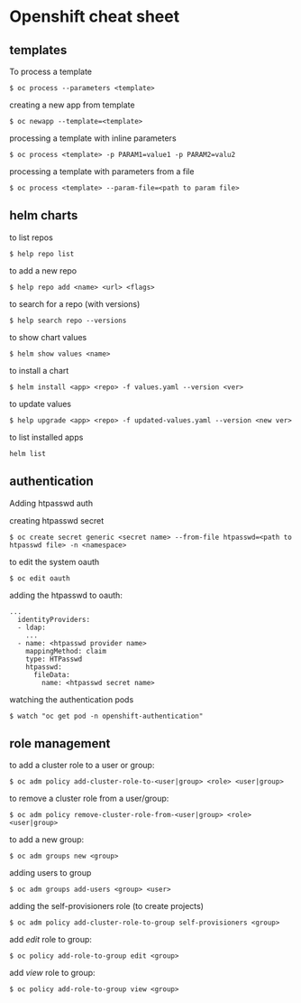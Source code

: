 
# Openshift cheat sheet

## templates
To process a template
```
$ oc process --parameters <template>
```
creating a new app from template
```
$ oc newapp --template=<template>
```
processing a template with inline parameters
```
$ oc process <template> -p PARAM1=value1 -p PARAM2=valu2
```
processing a template with parameters from a file
```
$ oc process <template> --param-file=<path to param file>
```

## helm charts

to list repos
```
$ help repo list
```
to add a new repo
```
$ help repo add <name> <url> <flags>
```
to search for a repo (with versions)
```
$ help search repo --versions
```
to show chart values
```
$ helm show values <name>
```
to install a chart
```
$ helm install <app> <repo> -f values.yaml --version <ver>
```
to update values
```
$ help upgrade <app> <repo> -f updated-values.yaml --version <new ver>
```
to list installed apps
```
helm list
```
## authentication
Adding htpasswd auth

creating htpasswd secret
```
$ oc create secret generic <secret name> --from-file htpasswd=<path to htpasswd file> -n <namespace>
```
to edit the system oauth
```
$ oc edit oauth
```
adding the htpasswd to oauth:
```
...
  identityProviders:
  - ldap:
	...
  - name: <htpasswd provider name>
    mappingMethod: claim 
    type: HTPasswd
    htpasswd:
      fileData:
        name: <htpasswd secret name>
```
watching the authentication pods
```
$ watch "oc get pod -n openshift-authentication"
```
## role management
to add a cluster role to a user or group:
```
$ oc adm policy add-cluster-role-to-<user|group> <role> <user|group>
```

to remove a cluster role from a user/group:
```
$ oc adm policy remove-cluster-role-from-<user|group> <role> <user|group>
```
to add a new group:
```
$ oc adm groups new <group>
```
adding users to group
```
$ oc adm groups add-users <group> <user>
```
adding the self-provisioners role (to create projects)
```
$ oc adm policy add-cluster-role-to-group self-provisioners <group>
```
add *edit* role to group:
```
$ oc policy add-role-to-group edit <group>
```
add *view* role to group:
```
$ oc policy add-role-to-group view <group>
```
